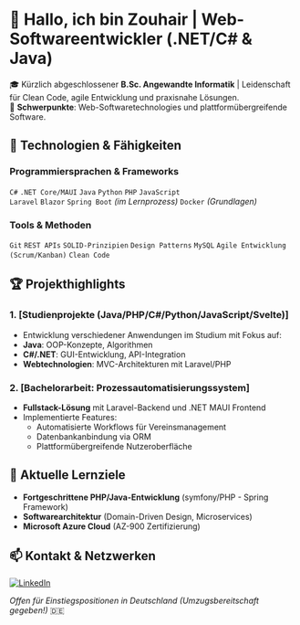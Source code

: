 # 👋 Hallo, ich bin Zouhair | Web-Softwareentwickler (.NET/C# & Java)

🎓 Kürzlich abgeschlossener **B.Sc. Angewandte Informatik** | Leidenschaft für Clean Code, agile Entwicklung und praxisnahe Lösungen.  
🚀 **Schwerpunkte**: Web-Softwaretechnologies und plattformübergreifende Software.

## 🔧 **Technologien & Fähigkeiten**
### **Programmiersprachen & Frameworks**
`C#` `.NET Core/MAUI` `Java` `Python` `PHP` `JavaScript`  
`Laravel` `Blazor` `Spring Boot` *(im Lernprozess)* `Docker` *(Grundlagen)*

### **Tools & Methoden**
`Git` `REST APIs` `SOLID-Prinzipien` `Design Patterns` `MySQL` `Agile Entwicklung (Scrum/Kanban)` `Clean Code`

## 🏆 **Projekthighlights**
### 1. [Studienprojekte (Java/PHP/C#/Python/JavaScript/Svelte)]
   - Entwicklung verschiedener Anwendungen im Studium mit Fokus auf:
   - **Java**: OOP-Konzepte, Algorithmen
   - **C#/.NET**: GUI-Entwicklung, API-Integration
   - **Webtechnologien**: MVC-Architekturen mit Laravel/PHP

### 2. [Bachelorarbeit: Prozessautomatisierungssystem]
   - **Fullstack-Lösung** mit Laravel-Backend und .NET MAUI Frontend
   - Implementierte Features:
     - Automatisierte Workflows für Vereinsmanagement
     - Datenbankanbindung via ORM
     - Plattformübergreifende Nutzeroberfläche

## 🌱 **Aktuelle Lernziele**
- **Fortgeschrittene PHP/Java-Entwicklung** (symfony/PHP - Spring Framework)
- **Softwarearchitektur** (Domain-Driven Design, Microservices)
- **Microsoft Azure Cloud** (AZ-900 Zertifizierung)


## 📫 **Kontakt & Netzwerken**
[![LinkedIn](https://img.shields.io/badge/LinkedIn-0077B5?style=flat&logo=linkedin&logoColor=white)](https://www.linkedin.com/in/zouhair-ijaad/)

*Offen für Einstiegspositionen in Deutschland (Umzugsbereitschaft gegeben!)* 🇩🇪
